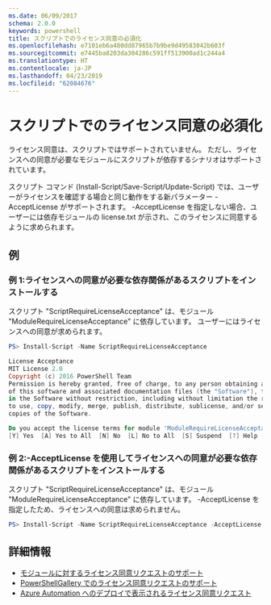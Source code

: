 ```yaml
---
ms.date: 06/09/2017
schema: 2.0.0
keywords: powershell
title: スクリプトでのライセンス同意の必須化
ms.openlocfilehash: e7101eb6a480dd87965b7b9be9d49583042b603f
ms.sourcegitcommit: e7445ba8203da304286c591ff513900ad1c244a4
ms.translationtype: HT
ms.contentlocale: ja-JP
ms.lasthandoff: 04/23/2019
ms.locfileid: "62084676"
---
```

# <a name="requiring-license-acceptance-for-scripts"></a>スクリプトでのライセンス同意の必須化

ライセンス同意は、スクリプトではサポートされていません。 ただし、ライセンスへの同意が必要なモジュールにスクリプトが依存するシナリオはサポートされています。

スクリプト コマンド (Install-Script/Save-Script/Update-Script) では、ユーザーがライセンスを確認する場合と同じ動作をする新パラメーター -AcceptLicense がサポートされます。 -AcceptLicense を指定しない場合、ユーザーには依存モジュールの license.txt が示され、このライセンスに同意するように求められます。

## <a name="examples"></a>例

### <a name="example-1-install-script-with-dependencies-requiring-license-acceptance"></a>例 1:ライセンスへの同意が必要な依存関係があるスクリプトをインストールする

スクリプト "ScriptRequireLicenseAcceptance" は、モジュール "ModuleRequireLicenseAcceptance" に依存しています。 ユーザーにはライセンスへの同意が求められます。

```PowerShell
PS> Install-Script -Name ScriptRequireLicenseAcceptance

License Acceptance
MIT License 2.0
Copyright (c) 2016 PowerShell Team
Permission is hereby granted, free of charge, to any person obtaining a copy
of this software and associated documentation files (the "Software"), to deal
in the Software without restriction, including without limitation the rights
to use, copy, modify, merge, publish, distribute, sublicense, and/or sell
copies of the Software.

Do you accept the license terms for module 'ModuleRequireLicenseAcceptance'.
[Y] Yes  [A] Yes to All  [N] No  [L] No to All  [S] Suspend  [?] Help (default is "N"):
```

### <a name="example-2-install-script-with-dependencies-requiring-license-acceptance-and--acceptlicense"></a>例 2:-AcceptLicense を使用してライセンスへの同意が必要な依存関係があるスクリプトをインストールする

スクリプト "ScriptRequireLicenseAcceptance" は、モジュール "ModuleRequireLicenseAcceptance" に依存しています。 -AcceptLicense を指定したため、ライセンスへの同意は求められません。

```PowerShell
PS> Install-Script -Name ScriptRequireLicenseAcceptance -AcceptLicense
```

## <a name="more-details"></a>詳細情報

- [モジュールに対するライセンス同意リクエストのサポート](module-license-acceptance.md)
- [PowerShellGallery でのライセンス同意リクエストのサポート](../how-to/working-with-packages/packages-that-require-license-acceptance.md)
- [Azure Automation へのデプロイで表示されるライセンス同意リクエスト](../how-to/working-with-packages/deploy-to-azure-automation.md)
